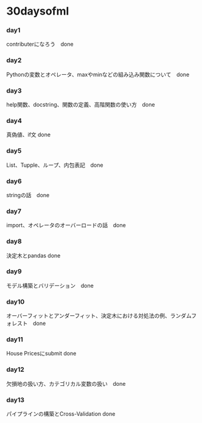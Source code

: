 # 30daysofml


### day1
contributerになろう　done

### day2
Pythonの変数とオペレータ、maxやminなどの組み込み関数について　done

### day3
help関数、docstring、関数の定義、高階関数の使い方　done

### day4
真偽値、if文 done

### day5
List、Tupple、ループ、内包表記　done

### day6
stringの話　done

### day7
import、オペレータのオーバーロードの話　done

### day8
決定木とpandas done

### day9
モデル構築とバリデーション　done

### day10
オーバーフィットとアンダーフィット、決定木における対処法の例、ランダムフォレスト　done

### day11
House Pricesにsubmit done

### day12
欠損地の扱い方、カテゴリカル変数の扱い　done

### day13
パイプラインの構築とCross-Validation done